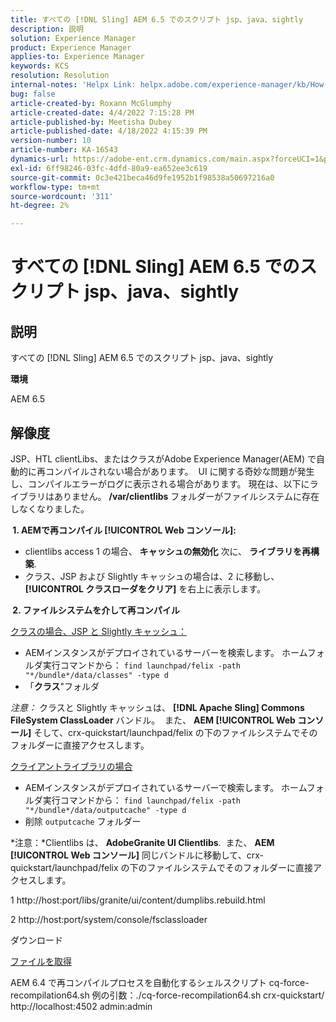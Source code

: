 ```yaml
---
title: すべての [!DNL Sling] AEM 6.5 でのスクリプト jsp、java、sightly
description: 説明
solution: Experience Manager
product: Experience Manager
applies-to: Experience Manager
keywords: KCS
resolution: Resolution
internal-notes: 'Helpx Link: helpx.adobe.com/experience-manager/kb/How-to-force-a-recompilation-of-all-Sling-scripts-jsps-java-sightly-on-AEM-6-4.html'
bug: false
article-created-by: Roxann McGlumphy
article-created-date: 4/4/2022 7:15:28 PM
article-published-by: Meetisha Dubey
article-published-date: 4/18/2022 4:15:39 PM
version-number: 10
article-number: KA-16543
dynamics-url: https://adobe-ent.crm.dynamics.com/main.aspx?forceUCI=1&pagetype=entityrecord&etn=knowledgearticle&id=954b3a93-4bb4-ec11-983f-000d3a5d0bca
exl-id: 6ff98246-03fc-4dfd-80a9-ea652ee3c619
source-git-commit: 0c3e421beca46d9fe1952b1f98538a50697216a0
workflow-type: tm+mt
source-wordcount: '311'
ht-degree: 2%

---
```


# すべての [!DNL Sling] AEM 6.5 でのスクリプト jsp、java、sightly

## 説明


すべての [!DNL Sling] AEM 6.5 でのスクリプト jsp、java、sightly

<b>環境</b>

AEM 6.5


## 解像度


JSP、HTL clientLibs、またはクラスがAdobe Experience Manager(AEM) で自動的に再コンパイルされない場合があります。  UI に関する奇妙な問題が発生し、コンパイルエラーがログに表示される場合があります。 現在は、以下にライブラリはありません。 <b>/var/clientlibs</b> フォルダーがファイルシステムに存在しなくなりました。

<b> 1. AEMで再コンパイル [!UICONTROL Web コンソール]:</b>

- clientlibs access 1 の場合、 <b>キャッシュの無効化</b> 次に、 <b>ライブラリを再構築</b>.
- クラス、JSP および Slightly キャッシュの場合は、2 に移動し、 <b>[!UICONTROL クラスローダをクリア]</b> を右上に表示します。


<b> 2. ファイルシステムを介して再コンパイル</b>

<u>クラスの場合、JSP と Slightly キャッシュ：</u>

- AEMインスタンスがデプロイされているサーバーを検索します。 ホームフォルダ実行コマンドから： `find launchpad/felix -path "*/bundle*/data/classes" -type d`
- 「<b>クラス</b>&quot;フォルダ


*注意：* クラスと Slightly キャッシュは、 <b>[!DNL Apache Sling] Commons FileSystem ClassLoader</b> バンドル。  また、 <b>AEM [!UICONTROL Web コンソール]</b> そして、crx-quickstart/launchpad/felix の下のファイルシステムでそのフォルダーに直接アクセスします。



<u>クライアントライブラリの場合</u>

- AEMインスタンスがデプロイされているサーバーで検索します。 ホームフォルダ実行コマンドから： `find launchpad/felix -path "*/bundle*/data/outputcache" -type d `
- 削除 `outputcache` フォルダー


*注意：*Clientlibs は、 <b>AdobeGranite UI Clientlibs</b>.  また、 <b>AEM [!UICONTROL Web コンソール]</b> 同じバンドルに移動して、crx-quickstart/launchpad/felix の下のファイルシステムでそのフォルダーに直接アクセスします。



1 http://host:port/libs/granite/ui/content/dumplibs.rebuild.html

2 http://host:port/system/console/fsclassloader





ダウンロード

[ファイルを取得](https://helpx.adobe.com/content/dam/help/en/experience-manager/kb/How-to-force-a-recompilation-of-all-Sling-scripts-jsps-java-sightly-on-AEM-6-4/_jcr_content/main-pars/download_section/download-1/cq-force-recompilation64.zip "cq-force-recompilation64.zip")

AEM 6.4 で再コンパイルプロセスを自動化するシェルスクリプト cq-force-recompilation64.sh 例の引数：./cq-force-recompilation64.sh crx-quickstart/ http://localhost:4502 admin:admin
